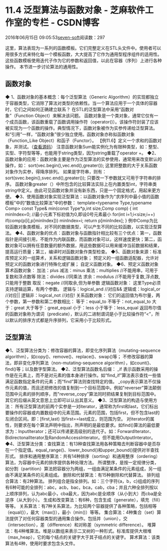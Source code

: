 
# 11.4 泛型算法与函数对象 -  芝麻软件工作室的专栏 - CSDN博客


2016年06月15日 09:05:53[seven-soft](https://me.csdn.net/softn)阅读数：297


这里，算法表现为一系列的函数模板。它们完整定义在STL头文件中。使用者可以用很多方式来特化每一个模板函数，大大提高了它作为通用型程序组件的适用性。
这些函数模板使用迭代子作为它的参数和返回值，以此在容器（序列）上进行各种操作。
本节进一步讨论算法的通用性。
## 函数对象
◆ 1、函数对象的基本概念：每个泛型算法（Generic
 Algorithm）的实现都独立于容器类型，它消除了算法对类型的依赖性。当一个算法应用于一个具体的容器时，它们之间如何正确建立联系？
在STL的泛型算法中采用“函数对象”（Function
 Object）来解决该问题。
函数对象是一个类对象，通常它仅有一个成员函数，该函数重载了函数调用操作符（operator()）。该操作符封装了应该被实现为一个函数的操作。典型情况下，函数对象被作为实参传递给泛型算法。
和“引用”一样，“函数对象”很少独立使用。函数对象亦称拟函数对象（Function_Like Object）和函子（Functor）。
【例11.6】定义一个求和的函数对象，并测试。（[查看源码](http://www.weixueyuan.net/templets/default/cpp/source/%E6%B1%82%E5%92%8C%E5%87%BD%E6%95%B0%E5%AF%B9%E8%B1%A1%E7%9A%84%E5%AE%9A%E4%B9%89%E5%92%8C%E6%B5%8B%E8%AF%95.txt)）
注意函数对象Sum能实例化为有限种类型，如：整型、实型、字符型等等，也能用于string类型，因为string重载了operator +。
◆2、函数对象的应用：函数对象主要是作为泛型算法的实参使用，通常用来改变默认的操作，如：
sort(vec.begin(),vec.end(),greater<int>());
这里把整数的大于关系函数对象作为实参，得降序排列。
如果是字符串，则有：
sort(svec.begin(),svec.end(),greater<string>());
只要改一下参数就又可用于字符串的排序。
函数对象greater<Type>（）中所包含的比较算法实际上在内置类型int，字符串类string中定义。由此可见函数对象并没有新东西，只是一个固定格式，用起来更方便。
◆3、使用函数对象实现泛型算法：以函数对象作为“求序列中最小值的函数模板”中的“数值比较算法”中的参数：
template<typename Type,typename Comp>
const Type& min(const Type*p,int size,Comp comp)
{
int minIndex=0;
//最小元素下标初值为0,即设0号元素最小
for(int i=1;i<size;i++)
if(comp(p[i],p[minIndex])) minIndex=i;
return p[minIndex];
}
例中Comp为比较函数对象类模板，对不同的数据类型，可以产生不同的比较函数，以实现泛型算法。
◆4、函数对象的优点：函数对象与函数指针相比较有三个优点：第一，函数指针是间接引用，不能作为内联函数，而函数对象可以，这样速度更快；第二，函数对象可以拥有任意数量的额外数据，用这些数据可以用来缓冲当前数据和结果，提高运行质量；第三，编译时对函数对象作类型检查。
◆5、函数对象来源：标准库预定义的一组算术，关系和逻辑函数对象；
预定义的一组函数适配器，允许对预定义的函数对象进行特殊化或扩展；
自定义函数对象。
◆6、预定义函数对象
算术函数对象：
加法：plus<Type>
减法：minus<Type>
乘法：multiplies<Type> //不能用串，可用于复数和浮点数等
除法：divides<Type> //同乘法
求余：modulus<Type> //不能用于复数,浮点数,只能用于整数
取反：negate<Type> //同取余,但为单参数
逻辑函数对象：
这里Type必须支持逻辑运算，有两个参数。
逻辑与：logical_and<Type> //对应&&
逻辑或：logical_or<Type> //对应||
逻辑非：logical_not<Type> //对应!
关系函数对象：
它们的返回值为布尔量，两个参数，第一参数和第二参数相比：
等于：equal_to<Type>
不等于：not_equal_to<Type>
大于：great<Type>
大于等于：great_equal<Type>
小于：less<Type>
小于等于：less_equal<Type>
返回布尔值的函数对象称为谓词（predicate），默认的二进制谓词是小于比较操作符“<”，所以默认的排序方式都是升序排列，它采用小于比较形式。
## 泛型算法
◆1、泛型算法分类为：修改容器的算法，即变化序列算法（mutating-sequence algorithm），如copy()、remove()、replace()、swap()等；
不修改容器的算法，即非变化序列算法（non-mutating-sequence algorithm），如count()、find()等；以及数字型算法。
◆2、泛型算法函数名后缀：
_if 表示函数采用的操作是在元素上，而不是对元素的值本身进行操作。如“find_if”算法表示查找一些值满足函数指定条件的元素；而“find”算法则查找特定的值。
_copy表示算法不仅操作元素的值，而且还把修改的值复制到一个目标范围中。例如"reverser"算法颠倒范围中元素的排列顺序，而"reverse_copy"算法同时把结果复制到目标范围中。
其它的后缀从英文意思上立即可以认出其意义。
◆3、泛型算法的构造与使用方法：
所有泛型算法的前两个实参是一对iterator，通常称为first和last，它们标出要操作的容器或内置数组中的元素范围。元素的范围，包括first，但不包含last的左闭合区间。即：[first,last)
当first==last成立，则范围为空。
对iterator的属性，则要求在每个算法声明中指出，所声明的是最低要求。如find()算法的最低要求为：InputIterator；还可以传递更高级别的迭代子。如：ForwardIterator、BidirectonalIterator及RandomAccessInterator。但不能用OutputInterator。
◆4、泛型算法分类：查找算法：有13种查找算法用各种策略去判断容器中是否存在一个指定值。equal_range()、lower_bound()和upper_bound()提供对半查找形式。
排序和通用整序算法：共有14种排序（sorting）和通用整序（ordering）算法，为容器中元素的排序提供各种处理方法。
所谓整序，是按一定规律分类，如分割（partition）算法把容器分为两组，一组由满足某条件的元素组成，另一组由不满足某条件的元素组成。
删除和代替算法：有15种删除和代替算法。
排列组合算法：有2种算法。
排列组合是指全排列。如：三个字符{a，b，c}组成的序列有6种可能的全排列：abc，acb，bac，bca，cab，cba；并且六种全排列按以上顺序排列，认为abc最小，cba最大，因为abc是全顺序（从小到大）而cba是全逆序（从大到小）。
生成和改变算法：有6种，包含生成（generate），填充（fill）等等。
关系算法：有7种关系算法，为比较两个容器提供了各种策略，包括相等（equal()），最大（max()），最小（min()）等等。
集合算法：4种集合（set）算法提供了对任何容器类型的通用集合操作。包括并（union），交（intersection），差（difference）和对称差（symmetric difference）。
堆算法：有4种堆算法。堆是以数组来表示二叉树的一种形式。标准库提供大根堆（max_heap），它的每个结点的关键字大于其子结点的关键字。
算术算法：该类算法有4种，使用时要求包含头文件<numeric>。

